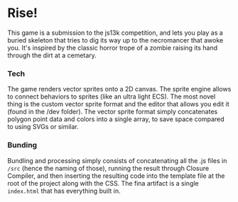 # Rise!

This game is a submission to the js13k competition, and lets you play as a buried skeleton that tries to dig its way up to the necromancer that awoke you. It's inspired by the classic horror trope of a zombie raising its hand through the dirt at a cemetary.

### Tech

The game renders vector sprites onto a 2D canvas. The sprite engine allows to connect behaviors to sprites (like an ultra light ECS). The most novel thing is the custom vector sprite format and the editor that allows you edit it (found in the /dev folder). The vector sprite format simply concatenates polygon point data and colors into a single array, to save space compared to using SVGs or similar.

### Bunding

Bundling and processing simply consists of concatenating all the .js files in `/src` (hence the naming of those), running the result through Closure Compiler, and then inserting the resulting code into the template file at the root of the project along with the CSS. The fina artifact is a single `index.html` that has everything built in. 
